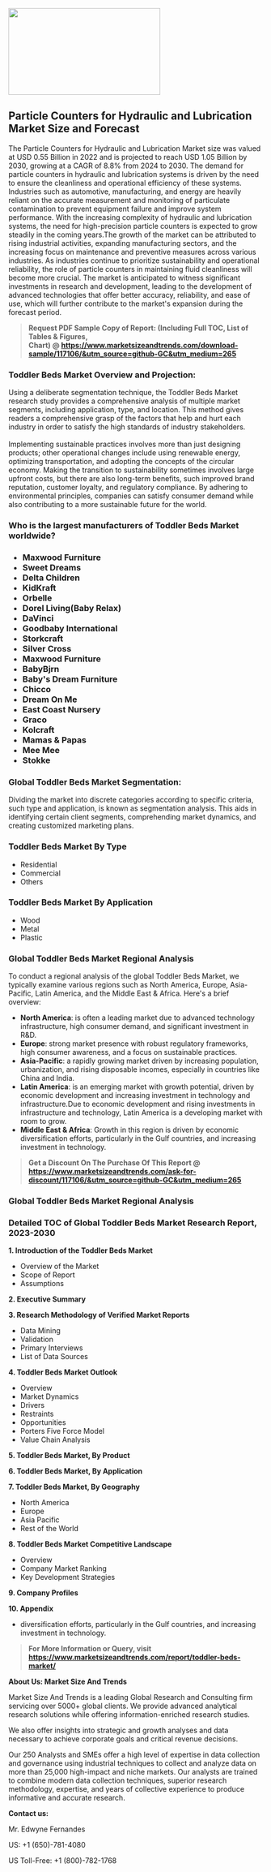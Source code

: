 <p><img class="alignnone size-medium wp-image-20088" src="https://ffe5etoiles.com/wp-content/uploads/2024/12/MST1-300x171.png" alt="" width="300" height="171" /></p><h2>Particle Counters for Hydraulic and Lubrication Market Size and Forecast</h2><p>The Particle Counters for Hydraulic and Lubrication Market size was valued at USD 0.55 Billion in 2022 and is projected to reach USD 1.05 Billion by 2030, growing at a CAGR of 8.8% from 2024 to 2030. The demand for particle counters in hydraulic and lubrication systems is driven by the need to ensure the cleanliness and operational efficiency of these systems. Industries such as automotive, manufacturing, and energy are heavily reliant on the accurate measurement and monitoring of particulate contamination to prevent equipment failure and improve system performance. With the increasing complexity of hydraulic and lubrication systems, the need for high-precision particle counters is expected to grow steadily in the coming years.The growth of the market can be attributed to rising industrial activities, expanding manufacturing sectors, and the increasing focus on maintenance and preventive measures across various industries. As industries continue to prioritize sustainability and operational reliability, the role of particle counters in maintaining fluid cleanliness will become more crucial. The market is anticipated to witness significant investments in research and development, leading to the development of advanced technologies that offer better accuracy, reliability, and ease of use, which will further contribute to the market's expansion during the forecast period.</p></p><blockquote id="" class=""><strong>Request PDF Sample Copy of Report: (Including Full TOC, List of Tables &amp; Figures, Chart)&nbsp;@&nbsp;<strong><a href="https://www.marketsizeandtrends.com/download-sample/117106/&utm_source=github-GC&utm_medium=265" target="_blank">https://www.marketsizeandtrends.com/download-sample/117106/&utm_source=github-GC&utm_medium=265</a></strong></strong></blockquote><h3 id="" class="">Toddler Beds Market&nbsp;Overview and Projection:</h3><p id="" class="">Using a deliberate segmentation technique, the Toddler Beds Market research study provides a comprehensive analysis of multiple market segments, including application, type, and location. This method gives readers a comprehensive grasp of the factors that help and hurt each industry in order to satisfy the high standards of industry stakeholders. <br /> <br />Implementing sustainable practices involves more than just designing products; other operational changes include using renewable energy, optimizing transportation, and adopting the concepts of the circular economy. Making the transition to sustainability sometimes involves large upfront costs, but there are also long-term benefits, such improved brand reputation, customer loyalty, and regulatory compliance. By adhering to environmental principles, companies can satisfy consumer demand while also contributing to a more sustainable future for the world.</p><h3 id="" class="">Who is the largest manufacturers of&nbsp;Toddler Beds Market worldwide?</h3><h3 class=""><p><ul><li>Maxwood Furniture </li><li> Sweet Dreams </li><li> Delta Children </li><li> KidKraft </li><li> Orbelle </li><li> Dorel Living(Baby Relax) </li><li> DaVinci </li><li> Goodbaby International </li><li> Storkcraft </li><li> Silver Cross </li><li> Maxwood Furniture </li><li> BabyBjrn </li><li> Baby's Dream Furniture </li><li> Chicco </li><li> Dream On Me </li><li> East Coast Nursery </li><li> Graco </li><li> Kolcraft </li><li> Mamas & Papas </li><li> Mee Mee </li><li> Stokke</li></ul></p></h3><h3 id="" class="">Global&nbsp;Toddler Beds Market Segmentation:</h3><p id="" class="">Dividing the market into discrete categories according to specific criteria, such type and application, is known as segmentation analysis. This aids in identifying certain client segments, comprehending market dynamics, and creating customized marketing plans.</p><h3 id="" class="">Toddler Beds Market&nbsp;By Type</h3><p><p><ul><li>Residential</li><li> Commercial</li><li> Others</p></li></ul></p></p><h3 id="" class="">Toddler Beds Market&nbsp;By Application</h3><p class=""><p><ul><li>Wood</li><li> Metal</li><li> Plastic</li></ul></p></p><h3 id="" class="">Global Toddler Beds Market Regional Analysis</h3><p id="" class="">To conduct a regional analysis of the global Toddler Beds Market, we typically examine various regions such as North America, Europe, Asia-Pacific, Latin America, and the Middle East &amp; Africa. Here's a brief overview:</p><ul><li><strong>North America</strong>: is often a leading market due to advanced technology infrastructure, high consumer demand, and significant investment in R&amp;D.</li><li><strong>Europe</strong>: strong market presence with robust regulatory frameworks, high consumer awareness, and a focus on sustainable practices.</li><li><strong>Asia-Pacific</strong>: a rapidly growing market driven by increasing population, urbanization, and rising disposable incomes, especially in countries like China and India.</li><li><strong>Latin America</strong>: is an emerging market with growth potential, driven by economic development and increasing investment in technology and infrastructure.Due to economic development and rising investments in infrastructure and technology, Latin America is a developing market with room to grow.</li><li><strong>Middle East &amp; Africa</strong>: Growth in this region is driven by economic diversification efforts, particularly in the Gulf countries, and increasing investment in technology.</li></ul><blockquote id="" class=""><strong>Get a Discount On The Purchase Of This Report @ <strong><a href="https://www.marketsizeandtrends.com/ask-for-discount/117106/&utm_source=github-GC&utm_medium=265" target="_blank">https://www.marketsizeandtrends.com/ask-for-discount/117106/&utm_source=github-GC&utm_medium=265</a></strong></strong></blockquote><h3 id="" class="">Global Toddler Beds Market Regional Analysis</h3><h3 id="" class="">Detailed TOC of Global Toddler Beds Market Research Report, 2023-2030</h3><p id="" class=""><strong>1. Introduction of the Toddler Beds Market</strong></p><ul><li>Overview of the Market</li><li>Scope of Report</li><li>Assumptions</li></ul><p id="" class=""><strong>2. Executive Summary</strong></p><p id="" class=""><strong>3. Research Methodology of Verified Market Reports</strong></p><ul><li>Data Mining</li><li>Validation</li><li>Primary Interviews</li><li>List of Data Sources</li></ul><p id="" class=""><strong>4. Toddler Beds Market Outlook</strong></p><ul><li>Overview</li><li>Market Dynamics</li><li>Drivers</li><li>Restraints</li><li>Opportunities</li><li>Porters Five Force Model</li><li>Value Chain Analysis</li></ul><p id="" class=""><strong>5. Toddler Beds Market, By Product</strong></p><p id="" class=""><strong>6. Toddler Beds Market, By Application</strong></p><p id="" class=""><strong>7. Toddler Beds Market, By Geography</strong></p><ul><li>North America</li><li>Europe</li><li>Asia Pacific</li><li>Rest of the World</li></ul><p id="" class=""><strong>8. Toddler Beds Market Competitive Landscape</strong></p><ul><li>Overview</li><li>Company Market Ranking</li><li>Key Development Strategies</li></ul><p id="" class=""><strong>9. Company Profiles</strong></p><p id="" class=""><strong>10. Appendix</strong></p><ul><li>diversification efforts, particularly in the Gulf countries, and increasing investment in technology.</li></ul><blockquote id="" class=""><strong>For More Information or Query, visit <strong><strong><a href="https://www.marketsizeandtrends.com/report/toddler-beds-market/" target="_blank">https://www.marketsizeandtrends.com/report/toddler-beds-market/</a></strong></strong></strong></blockquote><p id="" class=""><strong>About Us: Market Size And Trends</strong></p><p id="" class="">Market Size And Trends is a leading Global Research and Consulting firm servicing over 5000+ global clients. We provide advanced analytical research solutions while offering information-enriched research studies.</p><p id="" class="">We also offer insights into strategic and growth analyses and data necessary to achieve corporate goals and critical revenue decisions.</p><p id="" class="">Our 250 Analysts and SMEs offer a high level of expertise in data collection and governance using industrial techniques to collect and analyze data on more than 25,000 high-impact and niche markets. Our analysts are trained to combine modern data collection techniques, superior research methodology, expertise, and years of collective experience to produce informative and accurate research.</p><p id="" class=""><strong>Contact us:</strong></p><p id="" class="">Mr. Edwyne Fernandes</p><p id="" class="">US: +1 (650)-781-4080</p><p id="" class="">US Toll-Free: +1 (800)-782-1768</p>
